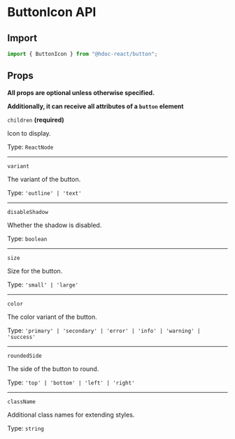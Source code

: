 # ButtonIcon API

## Import

```js
import { ButtonIcon } from "@hdoc-react/button";
```

## Props

**All props are optional unless otherwise specified.**

**Additionally, it can receive all attributes of a `button` element**

`children` **(required)**

Icon to display.

Type: `ReactNode`

---

`variant`

The variant of the button.

Type: `'outline' | 'text'`

---

`disableShadow`

Whether the shadow is disabled.

Type: `boolean`

---

`size`

Size for the button.

Type: `'small' | 'large'`

---

`color`

The color variant of the button.

Type: `'primary' | 'secondary' | 'error' | 'info' | 'warning' | 'success'`

---

`roundedSide`

The side of the button to round.

Type: `'top' | 'bottom' | 'left' | 'right'`

---

`className`

Additional class names for extending styles.

Type: `string`
